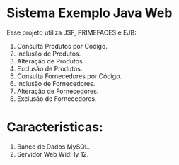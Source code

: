 # Sistema Exemplo Java Web

Esse projeto utiliza JSF, PRIMEFACES e EJB:

1. Consulta Produtos por Código.
2. Inclusão de Produtos.
3. Alteração de Produtos.
4. Exclusão de Produtos.
5. Consulta Fornecedores por Código.
6. Inclusão de Fornecedores.
7. Alteração de Fornecedores.
8. Exclusão de Fornecedores.

# Caracteristicas:

1. Banco de Dados MySQL.
2. Servidor Web WidFly 12.